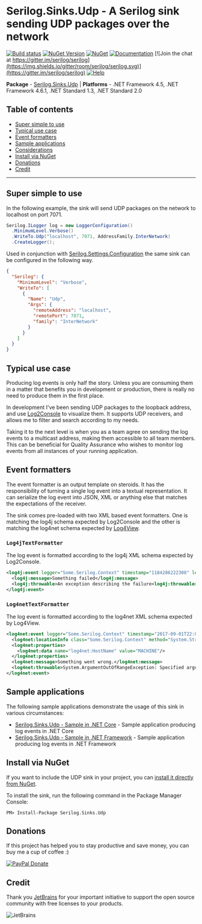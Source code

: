 # Serilog.Sinks.Udp - A Serilog sink sending UDP packages over the network

[![Build status](https://ci.appveyor.com/api/projects/status/p7gx5eltx8u0op7d/branch/master?svg=true)](https://ci.appveyor.com/project/FantasticFiasco/serilog-sinks-udp)
[![NuGet Version](http://img.shields.io/nuget/v/Serilog.Sinks.Udp.svg?style=flat)](https://www.nuget.org/packages/Serilog.Sinks.Udp/)
[![NuGet](https://img.shields.io/nuget/dt/Serilog.Sinks.Udp.svg)](https://www.nuget.org/packages/Serilog.Sinks.Udp/)
[![Documentation](https://img.shields.io/badge/docs-wiki-yellow.svg)](https://github.com/serilog/serilog/wiki)
[![Join the chat at https://gitter.im/serilog/serilog](https://img.shields.io/gitter/room/serilog/serilog.svg)](https://gitter.im/serilog/serilog)
[![Help](https://img.shields.io/badge/stackoverflow-serilog-orange.svg)](http://stackoverflow.com/questions/tagged/serilog)

__Package__ - [Serilog.Sinks.Udp](https://www.nuget.org/packages/serilog.sinks.udp)
| __Platforms__ - .NET Framework 4.5, .NET Framework 4.6.1, .NET Standard 1.3, .NET Standard 2.0

## Table of contents

- [Super simple to use](#super-simple-to-use)
- [Typical use case](#typical-use-case)
- [Event formatters](#event-formatters)
- [Sample applications](#sample-applications)
- [Considerations](#considerations)
- [Install via NuGet](#install-via-nuget)
- [Donations](#donations)
- [Credit](#credit)

---

## Super simple to use

In the following example, the sink will send UDP packages on the network to localhost on port 7071.

```csharp
Serilog.ILogger log = new LoggerConfiguration()
  .MinimumLevel.Verbose()
  .WriteTo.Udp("localhost", 7071, AddressFamily.InterNetwork)
  .CreateLogger();
```

Used in conjunction with [Serilog.Settings.Configuration](https://github.com/serilog/serilog-settings-configuration) the same sink can be configured in the following way.

```json
{
  "Serilog": {
    "MinimumLevel": "Verbose",
    "WriteTo": [
      {
        "Name": "Udp",
        "Args": {
          "remoteAddress": "localhost",
          "remotePort": 7071,
          "family": "InterNetwork"
        }
      }
    ]
  }
}
```

## Typical use case

Producing log events is only half the story. Unless you are consuming them in a matter that benefits you in development or production, there is really no need to produce them in the first place.

In development I've been sending UDP packages to the loopback address, and use [Log2Console](https://github.com/Statyk7/log2console) to visualize them. It supports UDP receivers, and allows me to filter and search according to my needs.

Taking it to the next level is when you as a team agree on sending the log events to a multicast address, making them accessible to all team members. This can be beneficial for Quality Assurance who wishes to monitor log events from all instances of your running application.

## Event formatters

The event formatter is an output template on steroids. It has the responsibility of turning a single log event into a textual representation. It can serialize the log event into JSON, XML or anything else that matches the expectations of the receiver.

The sink comes pre-loaded with two XML based event formatters. One is matching the log4j schema expected by Log2Console and the other is matching the log4net schema expected by [Log4View](http://www.log4view.com).

### `Log4jTextFormatter`

The log event is formatted according to the log4j XML schema expected by Log2Console.

```xml
<log4j:event logger="Some.Serilog.Context" timestamp="1184286222308" level="ERROR" thread="1">
  <log4j:message>Something failed</log4j:message>
  <log4j:throwable>An exception describing the failure<log4j:throwable>
</log4j:event>
```

### `Log4netTextFormatter`

The log event is formatted according to the log4net XML schema expected by Log4View.

```xml
<log4net:event logger="Some.Serilog.Context" timestamp="2017-09-01T22:00:00.000+02:00" level="DEBUG" thread="1" username="MACHINE\username" domain="dotnet">
  <log4net:locationInfo class="Some.Serilog.Context" method="System.String Get(Int32)"/>
  <log4net:properties>
    <log4net:data name="log4net:HostName" value="MACHINE"/>
  </log4net:properties>
  <log4net:message>Something went wrong.</log4net:message>
  <log4net:throwable>System.ArgumentOutOfRangeException: Specified argument was out of the range of valid values.</log4net:throwable>
</log4net:event>
```

## Sample applications

The following sample applications demonstrate the usage of this sink in various circumstances:

- [Serilog.Sinks.Udp - Sample in .NET Core](https://github.com/FantasticFiasco/serilog-sinks-udp-sample-dotnet-core) - Sample application producing log events in .NET Core
- [Serilog.Sinks.Udp - Sample in .NET Framework](https://github.com/FantasticFiasco/serilog-sinks-udp-sample-dotnet-framework) - Sample application producing log events in .NET Framework

## Install via NuGet

If you want to include the UDP sink in your project, you can [install it directly from NuGet](https://www.nuget.org/packages/Serilog.Sinks.UDP/).

To install the sink, run the following command in the Package Manager Console:

```
PM> Install-Package Serilog.Sinks.Udp
```

## Donations

If this project has helped you to stay productive and save money, you can buy me a cup of coffee :)

[![PayPal Donate](https://img.shields.io/badge/Donate-PayPal-green.svg)](https://www.paypal.me/FantasticFiasco)

## Credit

Thank you [JetBrains](https://www.jetbrains.com/) for your important initiative to support the open source community with free licenses to your products.

![JetBrains](./doc/resources/jetbrains.png)
